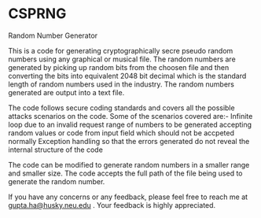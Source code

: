 # CSPRNG
Random Number Generator

This is a code for generating cryptographically secre pseudo random numbers using any graphical or musical file. The random numbers are generated by picking up random bits from the choosen file and then converting the bits into equivalent 2048 bit decimal which is the standard length of random numbers used in the industry. The random numbers generated are output into a text file.

The code follows secure coding standards and covers all the possible attacks scenarios on the code. Some of the scenarios covered are:-
Infinite loop due to an invalid request range of numbers to be generated
accepting random values or code from input field which should not be accpeted normally
Exception handling so that the errors generated do not reveal the internal structure of the code

The code can be modified to generate random numbers in a smaller range and smaller size. The code accepts the full path of the file being used to generate the random number. 

If you have any concerns or any feedback, please feel free to reach me at 
gupta.ha@husky.neu.edu . Your feedback is highly appreciated.


